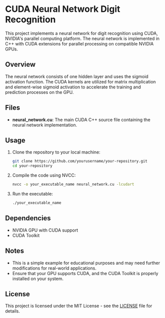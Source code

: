 # CUDA Neural Network Digit Recognition

This project implements a neural network for digit recognition using CUDA, NVIDIA's parallel computing platform. The neural network is implemented in C++ with CUDA extensions for parallel processing on compatible NVIDIA GPUs.

## Overview

The neural network consists of one hidden layer and uses the sigmoid activation function. The CUDA kernels are utilized for matrix multiplication and element-wise sigmoid activation to accelerate the training and prediction processes on the GPU.

## Files

- **neural_network.cu**: The main CUDA C++ source file containing the neural network implementation.
  
## Usage

1. Clone the repository to your local machine:

   ```bash
   git clone https://github.com/yourusername/your-repository.git
   cd your-repository
   ```

2. Compile the code using NVCC:

   ```bash
   nvcc -o your_executable_name neural_network.cu -lcudart
   ```

3. Run the executable:

   ```bash
   ./your_executable_name
   ```

## Dependencies

- NVIDIA GPU with CUDA support
- CUDA Toolkit

## Notes

- This is a simple example for educational purposes and may need further modifications for real-world applications.
- Ensure that your GPU supports CUDA, and the CUDA Toolkit is properly installed on your system.

## License

This project is licensed under the MIT License - see the [LICENSE](LICENSE) file for details.

